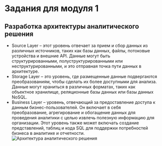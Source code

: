 # Задания для модуля 1
## Разработка архитектуры аналитического решения
- Source Layer – этот уровень отвечает за прием и сбор данных из различных источников, таких как базы данных, файлы, потоковые устройства и внешние API. Данные могут быть структурированными, полуструктурированными или неструктурированными, и это отправная точка пути данных в архитектуре.
- Storage Layer – это уровень, где размещенные данные подвергаются преобразованиям, чтобы сделать их более доступными для анализа. Данные могут храниться в различных форматах, таких как объектное хранилище, реляционные базы данных или базы данных NoSQL.
- Business Layer – уровень, отвечающий за предоставление доступа к данным бизнес-пользователей. Он включает в себя преобразование, агрегирование и обогащение данных для проведения аналитики с целью извлечь полезную информацию для организации. Этот уровень также может включать создание представлений, таблиц и кода SQL для поддержки потребностей бизнеса в аналитике и отчетности.
![Архитектура аналитического решения](https://github.com/sk10184002/Data_Learn/blob/main/Module01/%D0%90%D1%80%D1%85%D0%B8%D1%82%D0%B5%D0%BA%D1%82%D1%83%D1%80%D0%B0%20%D0%B0%D0%BD%D0%B0%D0%BB%D0%B8%D1%82%D0%B8%D1%87%D0%B5%D1%81%D0%BA%D0%BE%D0%B3%D0%BE%20%D1%80%D0%B5%D1%88%D0%B5%D0%BD%D0%B8%D1%8F.PNG)

